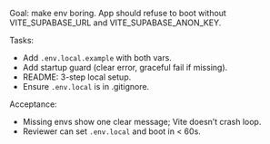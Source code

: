 Goal: make env boring. App should refuse to boot without VITE_SUPABASE_URL and VITE_SUPABASE_ANON_KEY.

Tasks:
- Add `.env.local.example` with both vars.
- Add startup guard (clear error, graceful fail if missing).
- README: 3-step local setup.
- Ensure `.env.local` is in .gitignore.

Acceptance:
- Missing envs show one clear message; Vite doesn’t crash loop.
- Reviewer can set `.env.local` and boot in < 60s.
